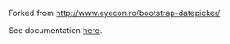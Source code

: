 Forked from http://www.eyecon.ro/bootstrap-datepicker/

See documentation [here](http://tarruda.github.com/bootstrap-datetimepicker/).

